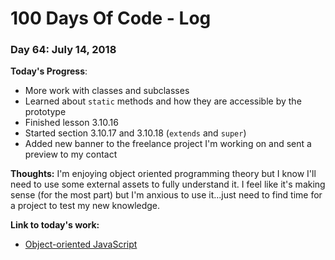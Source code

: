 # 100 Days Of Code - Log

### Day 64: July 14, 2018

**Today's Progress**: 
* More work with classes and subclasses 
* Learned about `static` methods and how they are accessible by the prototype
* Finished lesson 3.10.16
* Started section 3.10.17 and 3.10.18 (`extends` and `super`)
* Added new banner to the freelance project I'm working on and sent a preview to my contact

**Thoughts:** I'm enjoying object oriented programming theory but I know I'll need to use some external assets to fully understand it.  I feel like it's making sense (for the most part) but I'm anxious to use it...just need to find time for a project to test my new knowledge.

**Link to today's work:**
* [Object-oriented JavaScript](https://developer.mozilla.org/en-US/docs/Learn/JavaScript/Objects/Object-oriented_JS)
